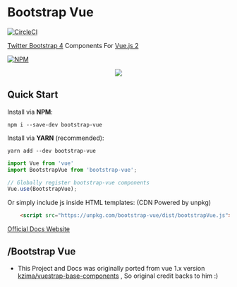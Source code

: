 # Bootstrap Vue
[![CircleCI](https://circleci.com/gh/bootstrap-vue/bootstrap-vue.svg?style=svg)](https://circleci.com/gh/bootstrap-vue/bootstrap-vue)

[Twitter Bootstrap 4](https://v4-alpha.getbootstrap.com/) Components For [Vue.js 2](https://vuejs.org/)

[![NPM](https://nodei.co/npm/bootstrap-vue.png?downloads=true&downloadRank=true&stars=true)](https://npmjs.com/bootstrap-vue/)

<p align="center"><img src="https://github.com/pi0/bootstrap-vue/raw/master/banner.png"></p>


## Quick Start

Install via **NPM**:   

`npm i --save-dev bootstrap-vue`

Install via **YARN** (recommended):   

`yarn add --dev bootstrap-vue`

```js
import Vue from 'vue'
import BootstrapVue from 'bootstrap-vue';

// Globally register bootstrap-vue components
Vue.use(BootstrapVue);
```

Or simply include js inside HTML templates: (CDN Powered by unpkg)

```html
	<script src="https://unpkg.com/bootstrap-vue/dist/bootstrapVue.js"></script>
```

[Official Docs Website](https://bootstrap-vue.github.io/)

## /Bootstrap Vue
+ This Project and Docs was originally ported from vue 1.x version
 [kzima/vuestrap-base-components](https://github.com/kzima/vuestrap-base-components)
 , So original credit backs to him :)
